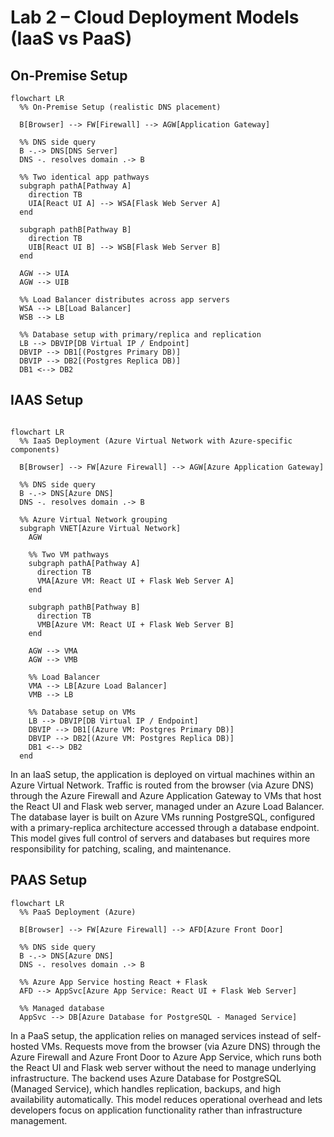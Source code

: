 # Lab 2 – Cloud Deployment Models (IaaS vs PaaS)

## On-Premise Setup
```mermaid
flowchart LR
  %% On-Premise Setup (realistic DNS placement)

  B[Browser] --> FW[Firewall] --> AGW[Application Gateway]

  %% DNS side query
  B -.-> DNS[DNS Server]
  DNS -. resolves domain .-> B

  %% Two identical app pathways
  subgraph pathA[Pathway A]
    direction TB
    UIA[React UI A] --> WSA[Flask Web Server A]
  end

  subgraph pathB[Pathway B]
    direction TB
    UIB[React UI B] --> WSB[Flask Web Server B]
  end

  AGW --> UIA
  AGW --> UIB

  %% Load Balancer distributes across app servers
  WSA --> LB[Load Balancer]
  WSB --> LB

  %% Database setup with primary/replica and replication
  LB --> DBVIP[DB Virtual IP / Endpoint]
  DBVIP --> DB1[(Postgres Primary DB)]
  DBVIP --> DB2[(Postgres Replica DB)]
  DB1 <--> DB2
```

## IAAS Setup
```mermaid

flowchart LR
  %% IaaS Deployment (Azure Virtual Network with Azure-specific components)

  B[Browser] --> FW[Azure Firewall] --> AGW[Azure Application Gateway]

  %% DNS side query
  B -.-> DNS[Azure DNS]
  DNS -. resolves domain .-> B

  %% Azure Virtual Network grouping
  subgraph VNET[Azure Virtual Network]
    AGW

    %% Two VM pathways
    subgraph pathA[Pathway A]
      direction TB
      VMA[Azure VM: React UI + Flask Web Server A]
    end

    subgraph pathB[Pathway B]
      direction TB
      VMB[Azure VM: React UI + Flask Web Server B]
    end

    AGW --> VMA
    AGW --> VMB

    %% Load Balancer
    VMA --> LB[Azure Load Balancer]
    VMB --> LB

    %% Database setup on VMs
    LB --> DBVIP[DB Virtual IP / Endpoint]
    DBVIP --> DB1[(Azure VM: Postgres Primary DB)]
    DBVIP --> DB2[(Azure VM: Postgres Replica DB)]
    DB1 <--> DB2
  end

```
In an IaaS setup, the application is deployed on virtual machines within an Azure Virtual Network. Traffic is routed from the browser (via Azure DNS) through the Azure Firewall and Azure Application Gateway to VMs that host the React UI and Flask web server, managed under an Azure Load Balancer. The database layer is built on Azure VMs running PostgreSQL, configured with a primary-replica architecture accessed through a database endpoint. This model gives full control of servers and databases but requires more responsibility for patching, scaling, and maintenance.

## PAAS Setup

```mermaid
flowchart LR
  %% PaaS Deployment (Azure)

  B[Browser] --> FW[Azure Firewall] --> AFD[Azure Front Door]

  %% DNS side query
  B -.-> DNS[Azure DNS]
  DNS -. resolves domain .-> B

  %% Azure App Service hosting React + Flask
  AFD --> AppSvc[Azure App Service: React UI + Flask Web Server]

  %% Managed database 
  AppSvc --> DB[Azure Database for PostgreSQL - Managed Service]

```
In a PaaS setup, the application relies on managed services instead of self-hosted VMs. Requests move from the browser (via Azure DNS) through the Azure Firewall and Azure Front Door to Azure App Service, which runs both the React UI and Flask web server without the need to manage underlying infrastructure. The backend uses Azure Database for PostgreSQL (Managed Service), which handles replication, backups, and high availability automatically. This model reduces operational overhead and lets developers focus on application functionality rather than infrastructure management.